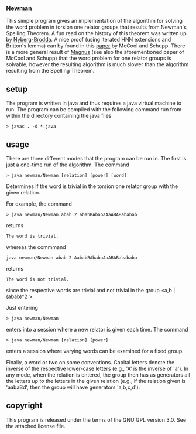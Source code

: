 ### Newman ###

This simple program gives an implementation of the algorithm for solving the word problem
in torsion one relator groups that results from Newman's Spelling Theorem.  A fun read
on the history of this theorem was written up by [Nyberg-Brodda](https://arxiv.org/abs/2004.01484).
A nice proof (using iterated HNN extensions and Britton's lemma) can by found in this 
[paper](https://www.cambridge.org/core/services/aop-cambridge-core/content/view/A51E086AF79B5D32E0F2A590B01BF779/S1446788700014300a.pdf/div-class-title-on-one-relator-groups-and-span-class-italic-hnn-span-extensions-div.pdf) by McCool and Schupp.  There is a more general result of 
[Magnus](https://link.springer.com/article/10.1007/BF01455888) (see also the aforementioned paper of McCool and Schupp) 
that the word problem for one relator groups is solvable, however the resulting
algorithm is much slower than the algorithm resulting from the Spelling Theorem.  

## setup ##

The program is  written in java and thus requires a java virtual machine to run. The program
can be compiled with the following command run from within the directory containing the java files

```
> javac . -d *.java
``` 


## usage ##

There are three different modes that the program can be run in.  The first is just a one-time
run of the algorithm.  The command
```
> java newman/Newman [relation] [power] [word]
```
Determines if the word is trivial in the torsion one relator group with the given relation.  

For example, the command
```
> java newman/Newman abab 2 ababBAbabaAaABABababab
```
returns
```
The word is trivial.
```
whereas the commmand
```
java newman/Newman abab 2 AababBAbabaAaABABabababa
```
returns
```
The word is not trivial.
```
since the respective words are trivial and not trivial in the group <a,b | (abab)^2 >.


Just entering
```
> java newman/Newman
```
enters into a session where a new relator is given each time.  The command
```
> java newman/Newman [relation] [power]
```
enters a session where varying words can be examined for a fixed group. 

Finally, a word or two on some conventions.  Capital letters denote the inverse of the respective
lower-case letters (e.g., 'A' is the inverse of 'a').  In any mode, when the relation is entered, 
the group then has as generators all the letters _up to_ the letters in the given relation (e.g.,
if the relation given is 'aabaBd', then the group will have generators 'a,b,c,d'). 


## copyright ##

This program is released under the terms of the GNU GPL version 3.0. See the attached license file.

